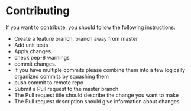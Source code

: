 # Contributing

If you want to contribute, you should follow the following instructions:

- Create a feature branch, branch away from master
- Add unit tests
- Apply changes.
- check pep-8 warnings
- commit changes.
- If you have multiple commits please combine them into a few logically organized commits by squashing them
- push commit to remote repo
- Submit a Pull request to the master branch 
- The Pull request title should describe the change you want to make
- The Pull request description should give information about changes